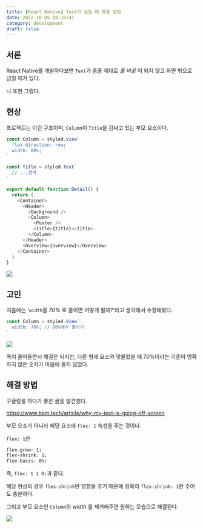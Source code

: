 ```yaml
---
title: [React Native] Text가 넘칠 때 해결 방법
date: 2022-10-05 19:10:47
category: development
draft: false
---
```


## 서론

React Native를 개발하다보면 `Text`가 종종 제대로 _줄 바꿈_ 이 되지 않고 화면 밖으로 넘칠 때가 있다.

나 또한 그랬다.

## 현상

프로젝트는 이런 구조이며, `Column`이 `Title`을 감싸고 있는 부모 요소이다.

```js
const Column = styled.View`
  flex-direction: row;
  width: 80%;
`

const Title = styled.Text`
  // ...생략
`

export default function Detail() {
  return (
    <Container>
      <Header>
        <Background />
        <Column>
          <Poster />
          <Title>{title}</Title>
        </Column>
      </Header>
      <Overview>{overview}</Overview>
    </Container>
  )
}
```

![](./images/rn-text1.png)

## 고민

처음에는 '`width`를 _70%_ 로 줄이면 어떻게 될까?'라고 생각해서 수정해봤다.

```js
const Column = styled.View`
  width: 70%; // 80%에서 줄이기
`
```

![](./images/rn-text2.png)

폭이 줄어들면서 해결은 되지만, 다른 형제 요소와 맞물렸을 때 70%이라는 기준이 명확하지 않은 숫자가 마음에 들지 않았다.

## 해결 방법

구글링을 하다가 좋은 글을 발견했다.

<https://www.bam.tech/article/why-my-text-is-going-off-screen>

부모 요소가 아니라 해당 요소에 `flex: 1` 속성을 주는 것이다.

`flex: 1`은

```css
flex-grow: 1;
flex-shrink: 1;
flex-basis: 0%;
```

즉, `flex: 1 1 0;`과 같다.

해당 현상의 경우 `flex-shrink`만 영향을 주기 때문에 정확히 `flex-shrink: 1`만 주어도 충분하다.

그리고 부모 요소인 `Column`의 _width_ 를 제거해주면 원하는 모습으로 해결된다.

![](./images/rn-text2.png)
